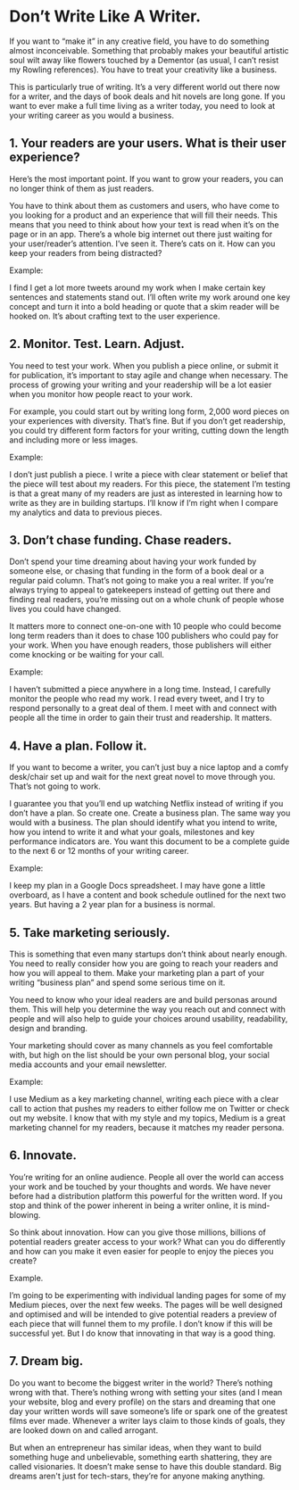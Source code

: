 # Don’t Write Like A Writer.

If you want to “make it” in any creative field, you have to do something almost inconceivable. Something that probably makes your beautiful artistic soul wilt away like flowers touched by a Dementor (as usual, I can’t resist my Rowling references). You have to treat your creativity like a business.

This is particularly true of writing. It’s a very different world out there now for a writer, and the days of book deals and hit novels are long gone. If you want to ever make a full time living as a writer today, you need to look at your writing career as you would a business.

## 1. Your readers are your users. What is their user experience?

Here’s the most important point. If you want to grow your readers, you can no longer think of them as just readers.

You have to think about them as customers and users, who have come to you looking for a product and an experience that will fill their needs.
This means that you need to think about how your text is read when it’s on the page or in an app. There’s a whole big internet out there just waiting for your user/reader’s attention. I’ve seen it. There’s cats on it. How can you keep your readers from being distracted?

Example:

I find I get a lot more tweets around my work when I make certain key sentences and statements stand out. I’ll often write my work around one key concept and turn it into a bold heading or quote that a skim reader will be hooked on. It’s about crafting text to the user experience.

## 2. Monitor. Test. Learn. Adjust.

You need to test your work. When you publish a piece online, or submit it for publication, it’s important to stay agile and change when necessary. The process of growing your writing and your readership will be a lot easier when you monitor how people react to your work.

For example, you could start out by writing long form, 2,000 word pieces on your experiences with diversity. That’s fine. But if you don’t get readership, you could try different form factors for your writing, cutting down the length and including more or less images.

Example:

I don’t just publish a piece. I write a piece with clear statement or belief that the piece will test about my readers.
For this piece, the statement I’m testing is that a great many of my readers are just as interested in learning how to write as they are in building startups. I’ll know if I’m right when I compare my analytics and data to previous pieces.

## 3. Don’t chase funding. Chase readers.

Don’t spend your time dreaming about having your work funded by someone else, or chasing that funding in the form of a book deal or a regular paid column. That’s not going to make you a real writer. If you’re always trying to appeal to gatekeepers instead of getting out there and finding real readers, you’re missing out on a whole chunk of people whose lives you could have changed.

It matters more to connect one-on-one with 10 people who could become long term readers than it does to chase 100 publishers who could pay for your work. When you have enough readers, those publishers will either come knocking or be waiting for your call.

Example:

I haven’t submitted a piece anywhere in a long time. Instead, I carefully monitor the people who read my work. I read every tweet, and I try to respond personally to a great deal of them. I meet with and connect with people all the time in order to gain their trust and readership. It matters.

## 4. Have a plan. Follow it.

If you want to become a writer, you can’t just buy a nice laptop and a comfy desk/chair set up and wait for the next great novel to move through you. That’s not going to work.

I guarantee you that you’ll end up watching Netflix instead of writing if you don’t have a plan.
So create one. Create a business plan. The same way you would with a business. The plan should identify what you intend to write, how you intend to write it and what your goals, milestones and key performance indicators are. You want this document to be a complete guide to the next 6 or 12 months of your writing career.

Example:

I keep my plan in a Google Docs spreadsheet. I may have gone a little overboard, as I have a content and book schedule outlined for the next two years. But having a 2 year plan for a business is normal.

## 5. Take marketing seriously.

This is something that even many startups don’t think about nearly enough. You need to really consider how you are going to reach your readers and how you will appeal to them. Make your marketing plan a part of your writing “business plan” and spend some serious time on it.

You need to know who your ideal readers are and build personas around them. This will help you determine the way you reach out and connect with people and will also help to guide your choices around usability, readability, design and branding.

Your marketing should cover as many channels as you feel comfortable with, but high on the list should be your own personal blog, your social media accounts and your email newsletter.

Example:

I use Medium as a key marketing channel, writing each piece with a clear call to action that pushes my readers to either follow me on Twitter or check out my website. I know that with my style and my topics, Medium is a great marketing channel for my readers, because it matches my reader persona.

## 6. Innovate.

You’re writing for an online audience. People all over the world can access your work and be touched by your thoughts and words. We have never before had a distribution platform this powerful for the written word. If you stop and think of the power inherent in being a writer online, it is mind-blowing.

So think about innovation. How can you give those millions, billions of potential readers greater access to your work? What can you do differently and how can you make it even easier for people to enjoy the pieces you create?

Example.

I’m going to be experimenting with individual landing pages for some of my Medium pieces, over the next few weeks. The pages will be well designed and optimised and will be intended to give potential readers a preview of each piece that will funnel them to my profile. I don’t know if this will be successful yet. But I do know that innovating in that way is a good thing.

## 7. Dream big.

Do you want to become the biggest writer in the world? There’s nothing wrong with that. There’s nothing wrong with setting your sites (and I mean your website, blog and every profile) on the stars and dreaming that one day your written words will save someone’s life or spark one of the greatest films ever made. Whenever a writer lays claim to those kinds of goals, they are looked down on and called arrogant.

But when an entrepreneur has similar ideas, when they want to build something huge and unbelievable, something earth shattering, they are called visionaries. It doesn’t make sense to have this double standard. Big dreams aren't just for tech-stars, they’re for anyone making anything.
